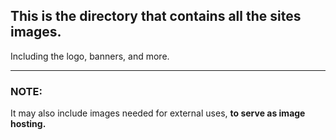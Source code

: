 ## This is the directory that contains all the sites images.
Including the logo, banners, and more.

---

### NOTE:
It may also include images needed for external uses, **to serve as image hosting.**
